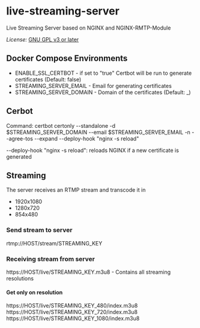 # live-streaming-server
Live Streaming Server based on NGINX and NGINX-RMTP-Module

*License:*   [GNU GPL v3 or later](http://www.gnu.org/copyleft/gpl.html)

## Docker Compose Environments
* ENABLE_SSL_CERTBOT - if set to "true" Certbot will be run to generate certificates (Default: false)
* STREAMING_SERVER_EMAIL - Email for generating certificates 
* STREAMING_SERVER_DOMAIN - Domain of the certificates (Default: _)

## Cerbot
Command: certbot certonly --standalone -d $STREAMING_SERVER_DOMAIN --email $STREAMING_SERVER_EMAIL -n --agree-tos --expand --deploy-hook "nginx -s reload"

--deploy-hook "nginx -s reload": reloads NGINX if a new certificate is generated

## Streaming

The server receives an RTMP stream and transcode it in
 
* 1920x1080
* 1280x720
* 854x480




### Send stream to server
rtmp://HOST/stream/STREAMING_KEY

### Receiving stream from server
https://HOST/live/STREAMING_KEY.m3u8 - Contains all streaming resolutions

#### Get only on resolution
https://HOST/live/STREAMING_KEY_480/index.m3u8
https://HOST/live/STREAMING_KEY_720/index.m3u8
https://HOST/live/STREAMING_KEY_1080/index.m3u8
